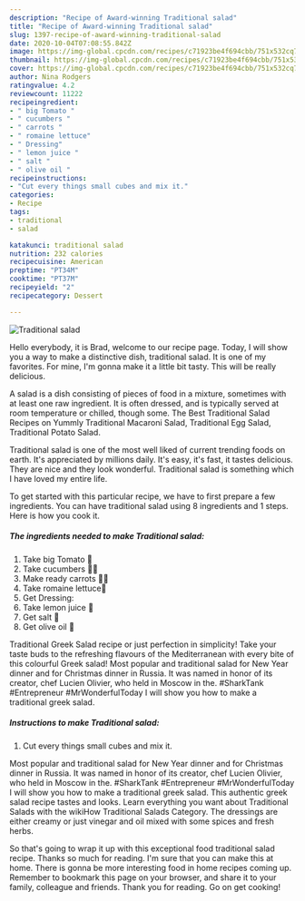 ```yaml
---
description: "Recipe of Award-winning Traditional salad"
title: "Recipe of Award-winning Traditional salad"
slug: 1397-recipe-of-award-winning-traditional-salad
date: 2020-10-04T07:08:55.842Z
image: https://img-global.cpcdn.com/recipes/c71923be4f694cbb/751x532cq70/traditional-salad-recipe-main-photo.jpg
thumbnail: https://img-global.cpcdn.com/recipes/c71923be4f694cbb/751x532cq70/traditional-salad-recipe-main-photo.jpg
cover: https://img-global.cpcdn.com/recipes/c71923be4f694cbb/751x532cq70/traditional-salad-recipe-main-photo.jpg
author: Nina Rodgers
ratingvalue: 4.2
reviewcount: 11222
recipeingredient:
- " big Tomato "
- " cucumbers "
- " carrots "
- " romaine lettuce"
- " Dressing"
- " lemon juice "
- " salt "
- " olive oil "
recipeinstructions:
- "Cut every things small cubes and mix it."
categories:
- Recipe
tags:
- traditional
- salad

katakunci: traditional salad 
nutrition: 232 calories
recipecuisine: American
preptime: "PT34M"
cooktime: "PT37M"
recipeyield: "2"
recipecategory: Dessert

---
```



![Traditional salad](https://img-global.cpcdn.com/recipes/c71923be4f694cbb/751x532cq70/traditional-salad-recipe-main-photo.jpg)

Hello everybody, it is Brad, welcome to our recipe page. Today, I will show you a way to make a distinctive dish, traditional salad. It is one of my favorites. For mine, I'm gonna make it a little bit tasty. This will be really delicious.

A salad is a dish consisting of pieces of food in a mixture, sometimes with at least one raw ingredient. It is often dressed, and is typically served at room temperature or chilled, though some. The Best Traditional Salad Recipes on Yummly Traditional Macaroni Salad, Traditional Egg Salad, Traditional Potato Salad.

Traditional salad is one of the most well liked of current trending foods on earth. It's appreciated by millions daily. It's easy, it's fast, it tastes delicious. They are nice and they look wonderful. Traditional salad is something which I have loved my entire life.


To get started with this particular recipe, we have to first prepare a few ingredients. You can have traditional salad using 8 ingredients and 1 steps. Here is how you cook it.

<!--inarticleads1-->

##### The ingredients needed to make Traditional salad:

1. Take  big Tomato 🍅
1. Take  cucumbers 🥒🥒
1. Make ready  carrots 🥕🥕
1. Take  romaine lettuce🥬
1. Get  Dressing:
1. Take  lemon juice 🍋
1. Get  salt 🧂
1. Get  olive oil 🍾


Traditional Greek Salad recipe or just perfection in simplicity! Take your taste buds to the refreshing flavours of the Mediterranean with every bite of this colourful Greek salad! Most popular and traditional salad for New Year dinner and for Christmas dinner in Russia. It was named in honor of its creator, chef Lucien Olivier, who held in Moscow in the. #SharkTank #Entrepreneur #MrWonderfulToday I will show you how to make a traditional greek salad. 

<!--inarticleads2-->

##### Instructions to make Traditional salad:

1. Cut every things small cubes and mix it.


Most popular and traditional salad for New Year dinner and for Christmas dinner in Russia. It was named in honor of its creator, chef Lucien Olivier, who held in Moscow in the. #SharkTank #Entrepreneur #MrWonderfulToday I will show you how to make a traditional greek salad. This authentic greek salad recipe tastes and looks. Learn everything you want about Traditional Salads with the wikiHow Traditional Salads Category. The dressings are either creamy or just vinegar and oil mixed with some spices and fresh herbs. 

So that's going to wrap it up with this exceptional food traditional salad recipe. Thanks so much for reading. I'm sure that you can make this at home. There is gonna be more interesting food in home recipes coming up. Remember to bookmark this page on your browser, and share it to your family, colleague and friends. Thank you for reading. Go on get cooking!
